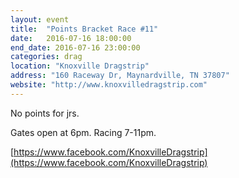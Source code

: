 ```yaml
---
layout: event
title:  "Points Bracket Race #11"
date:   2016-07-16 18:00:00
end_date: 2016-07-16 23:00:00
categories: drag
location: "Knoxville Dragstrip"
address: "160 Raceway Dr, Maynardville, TN 37807"
website: "http://www.knoxvilledragstrip.com"
---
```


No points for jrs.

Gates open at 6pm. Racing 7-11pm.

[https://www.facebook.com/KnoxvilleDragstrip](https://www.facebook.com/KnoxvilleDragstrip)
